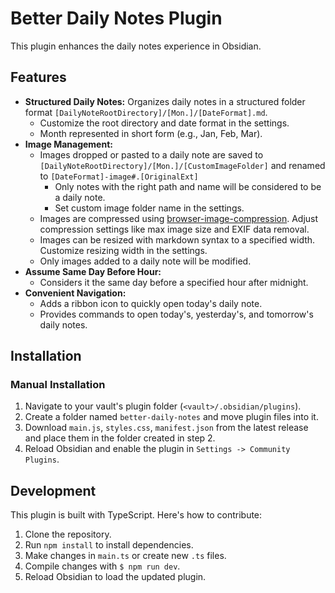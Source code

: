 # Better Daily Notes Plugin

This plugin enhances the daily notes experience in Obsidian.

## Features
- **Structured Daily Notes:** Organizes daily notes in a structured folder format `[DailyNoteRootDirectory]/[Mon.]/[DateFormat].md`.
  - Customize the root directory and date format in the settings.
  - Month represented in short form (e.g., Jan, Feb, Mar).
- **Image Management:**
  - Images dropped or pasted to a daily note are saved to `[DailyNoteRootDirectory]/[Mon.]/[CustomImageFolder]` and renamed to `[DateFormat]-image#.[OriginalExt]`
    - Only notes with the right path and name will be considered to be a daily note.
    - Set custom image folder name in the settings.
  - Images are compressed using [browser-image-compression](https://github.com/Donaldcwl/browser-image-compression#readme). Adjust compression settings like max image size and EXIF data removal.
  - Images can be resized with markdown syntax to a specified width. Customize resizing width in the settings.
  - Only images added to a daily note will be modified.
- **Assume Same Day Before Hour:**
  - Considers it the same day before a specified hour after midnight.
- **Convenient Navigation:**
  - Adds a ribbon icon to quickly open today's daily note.
  - Provides commands to open today's, yesterday's, and tomorrow's daily notes.

## Installation
### Manual Installation
1. Navigate to your vault's plugin folder (`<vault>/.obsidian/plugins`).
2. Create a folder named `better-daily-notes` and move plugin files into it.
3. Download `main.js`, `styles.css`, `manifest.json` from the latest release and place them in the folder created in step 2.
4. Reload Obsidian and enable the plugin in `Settings -> Community Plugins`.

## Development
This plugin is built with TypeScript. Here's how to contribute:
1. Clone the repository.
2. Run `npm install` to install dependencies.
3. Make changes in `main.ts` or create new `.ts` files.
4. Compile changes with `$ npm run dev`.
5. Reload Obsidian to load the updated plugin.
